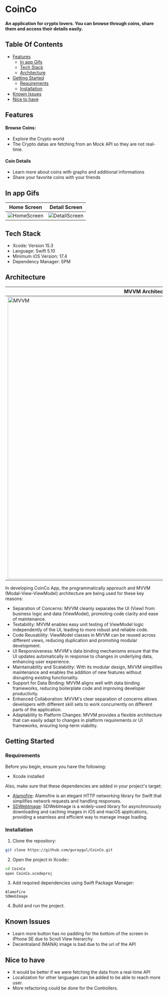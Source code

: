 # CoinCo
#### An application for crypto lovers. You can browse through coins, share them and access their details easily.

## Table Of Contents
- [Features](#features)
  - [In app Gifs](#in-app-gifs)
  - [Tech Stack](#tech-stack)
  - [Architecture](#architecture)
- [Getting Started](#getting-started)
  - [Requirements](#requirements)
  - [Installation](#installation)
- [Known Issues](#known-issues)
- [Nice to have](#nice-to-have)

## Features
#### Browse Coins:
- Explore the Crypto world
- The Crypto datas are fetching from an Mock API so they are not real-time.

#### Coin Details
- Learn more about coins with graphs and additional informations
- Share your favorite coins with your friends

## In app Gifs
| Home Screen | Detail Screen |
| -------- | -------- |
| ![HomeScreen](https://github.com/guraygul/CoinCo/assets/58820744/91163e6a-b7e2-4ae3-bd2a-c63c16677825) | ![DetailScreen](https://github.com/guraygul/CoinCo/assets/58820744/c24fb608-0b32-499c-b5c5-33bb2fa3125e) | 

## Tech Stack
- Xcode: Version 15.3
- Language: Swift 5.10
- Minimum iOS Version: 17.4
- Dependency Manager: SPM

## Architecture
| MVVM Architecture |
| -------- |
| <img width="900" alt="MVVM" src="https://github.com/guraygul/CoinCo/assets/58820744/a0ee1bbd-287c-4aac-a604-d08a97aae266"> |

In developing CoinCo App, the programmatically approuch and MVVM (Modal-View-ViewModel) architecture are being used for these key reasons:

- Separation of Concerns: MVVM cleanly separates the UI (View) from business logic and data (ViewModel), promoting code clarity and ease of maintenance.
- Testability: MVVM enables easy unit testing of ViewModel logic independently of the UI, leading to more robust and reliable code.
- Code Reusability: ViewModel classes in MVVM can be reused across different views, reducing duplication and promoting modular development.
- UI Responsiveness: MVVM's data binding mechanisms ensure that the UI updates automatically in response to changes in underlying data, enhancing user experience.
- Maintainability and Scalability: With its modular design, MVVM simplifies maintenance and enables the addition of new features without disrupting existing functionality.
- Support for Data Binding: MVVM aligns well with data binding frameworks, reducing boilerplate code and improving developer productivity.
- Enhanced Collaboration: MVVM's clear separation of concerns allows developers with different skill sets to work concurrently on different parts of the application.
- Adaptability to Platform Changes: MVVM provides a flexible architecture that can easily adapt to changes in platform requirements or UI frameworks, ensuring long-term viability.

## Getting Started
### Requirements
Before you begin, ensure you have the following:
- Xcode installed

Also, make sure that these dependencies are added in your project's target:
- [Alamofire](https://github.com/Alamofire/Alamofire): Alamofire is an elegant HTTP networking library for Swift that simplifies network requests and handling responses.
- [SDWebImage](https://github.com/SDWebImage/SDWebImage): SDWebImage is a widely-used library for asynchronously downloading and caching images in iOS and macOS applications, providing a seamless and efficient way to manage image loading.

### Installation
1. Clone the repository:
```bash
git clone https://github.com/guraygul/CoinCo.git
```
2. Open the project in Xcode::
```bash
cd CoinCo
open CoinCo.xcodeproj
```
3. Add required dependencies using Swift Package Manager:
```
Alamofire
SDWebImage
```
4. Build and run the project.

## Known Issues
- Learn more button has no padding for the bottom of the screen in IPhone SE due to Scroll View hierarchy
- Decentraland (MANA) image is bad due to the url of the API

## Nice to have
- It would be better if we were fetching the data from a real-time API
- Localization for other languages can be added to be able to reach more user.
- More refactoring could be done for the Controllers.
